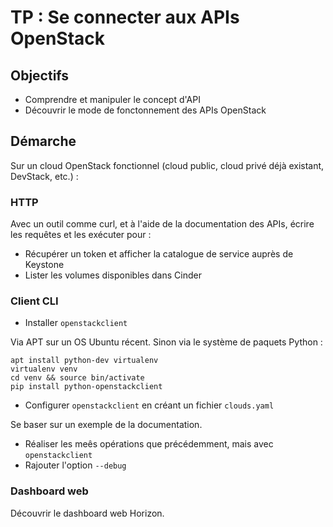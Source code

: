 # TP : Se connecter aux APIs OpenStack

## Objectifs

* Comprendre et manipuler le concept d'API
* Découvrir le mode de fonctonnement des APIs OpenStack

## Démarche

Sur un cloud OpenStack fonctionnel (cloud public, cloud privé déjà existant, DevStack, etc.) :

### HTTP

Avec un outil comme curl, et à l'aide de la documentation des APIs, écrire les requêtes et les exécuter pour :

* Récupérer un token et afficher la catalogue de service auprès de Keystone
* Lister les volumes disponibles dans Cinder

### Client CLI

 * Installer `openstackclient`

Via APT sur un OS Ubuntu récent. Sinon via le système de paquets Python :

    apt install python-dev virtualenv
    virtualenv venv
    cd venv && source bin/activate
    pip install python-openstackclient

 * Configurer `openstackclient` en créant un fichier `clouds.yaml`

Se baser sur un exemple de la documentation.

 * Réaliser les meês opérations que précédemment, mais avec `openstackclient`
 * Rajouter l'option `--debug`

### Dashboard web

Découvrir le dashboard web Horizon.

